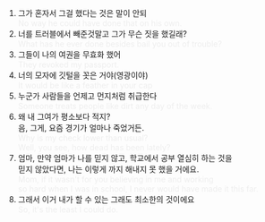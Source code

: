 1. 그가 혼자서 그걸 했다는 것은 말이 안되  
   <span style="color: #EEEEEE;">No way he could have done that on his own.</span>
2. 너를 트러블에서 빼준것말고 그가 무슨 짓을 했길래?  
   <span style="color: #EEEEEE;">What has he ever done besides bail you out of trouble?</span>
3. 그들이 나의 여권을 무효화 했어  
   <span style="color: #EEEEEE;">They revoked my passport.</span>
4. 너의 모자에 깃털을 꼿은 거야(영광이야)  
   <span style="color: #EEEEEE;">It would be like a feather in your cap</span>
5. 누군가 사람들을 언제고 먼지처럼 취급한다  
   <span style="color: #EEEEEE;">Someone treats people like dirt any day of the week.</span>
6. 왜 내 그여가 평소보다 적지?  
   음, 그게, 요즘 경기가 얼마나 죽었거든.  
   <span style="color: #EEEEEE;">Why is my check lower than usual?  
   Well, you see, how dead has been lately?</span>
7. 엄마, 만약 엄마가 나를 믿지 않고, 학교에서 공부 열심히 하는 것을  
   믿지 않았다면, 나는 이렇게 까지 해내지 못 했을 거에요.  
   <span style="color: #EEEEEE;">Mom, if it wasn't for you believing in me and working  
   so hard when I was in school, I never would have made it this far.</span>
8. 그래서 이거 내가 할 수 있는 그래도 최소한의 것이에요  
   <span style="color: #EEEEEE;">So, it's the least I could do.</span>
